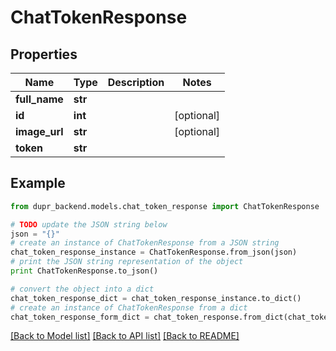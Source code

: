 # ChatTokenResponse


## Properties
Name | Type | Description | Notes
------------ | ------------- | ------------- | -------------
**full_name** | **str** |  | 
**id** | **int** |  | [optional] 
**image_url** | **str** |  | [optional] 
**token** | **str** |  | 

## Example

```python
from dupr_backend.models.chat_token_response import ChatTokenResponse

# TODO update the JSON string below
json = "{}"
# create an instance of ChatTokenResponse from a JSON string
chat_token_response_instance = ChatTokenResponse.from_json(json)
# print the JSON string representation of the object
print ChatTokenResponse.to_json()

# convert the object into a dict
chat_token_response_dict = chat_token_response_instance.to_dict()
# create an instance of ChatTokenResponse from a dict
chat_token_response_form_dict = chat_token_response.from_dict(chat_token_response_dict)
```
[[Back to Model list]](../README.md#documentation-for-models) [[Back to API list]](../README.md#documentation-for-api-endpoints) [[Back to README]](../README.md)


